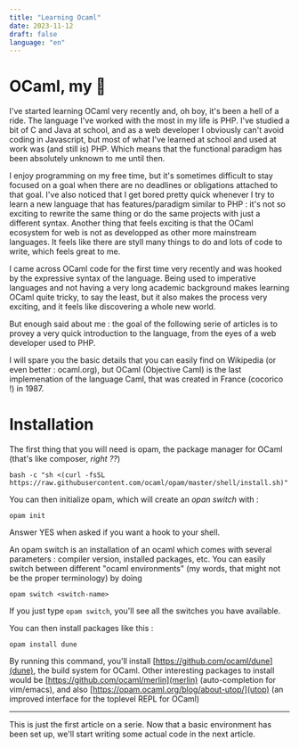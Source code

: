 ```yaml
---
title: "Learning Ocaml"
date: 2023-11-12
draft: false
language: "en"
---
```


# OCaml, my 🐫

I've started learning OCaml very recently and, oh boy, it's been a hell of a ride.
The language I've worked with the most in my life is PHP. I've studied a bit of C and Java at school, and as a web developer I obviously can't avoid coding in Javascript, but most of what I've learned at school and used at work was (and still is) PHP. Which means that the functional paradigm has been absolutely unknown to me until then.

I enjoy programming on my free time, but it's sometimes difficult to stay focused on a goal when there are no deadlines or obligations attached to that goal. I've also noticed that I get bored pretty quick whenever I try to learn a new language that has features/paradigm similar to PHP : it's not so exciting to rewrite the same thing or do the same projects with just a different syntax.
Another thing that feels exciting is that the OCaml ecosystem for web is not as developped as other more mainstream languages. It feels like there are styll many things to do and lots of code to write, which feels great to me.

I came across OCaml code for the first time very recently and was hooked by the expressive syntax of the language. Being used to imperative languages and not having a very long academic background makes learning OCaml quite tricky, to say the least, but it also makes the process very exciting, and it feels like discovering a whole new world.

But enough said about me : the goal of the following serie of articles is to provey a very quick introduction to the language, from the eyes of a web developer used to PHP.

I will spare you the basic details that you can easily find on Wikipedia (or even better : ocaml.org), but OCaml (Objective Caml) is the last implemenation of the language Caml, that was created in France (cocorico !) in 1987.

# Installation

The first thing that you will need is opam, the package manager for OCaml (that's like composer, _right ??_)
```
bash -c "sh <(curl -fsSL https://raw.githubusercontent.com/ocaml/opam/master/shell/install.sh)"
```

You can then initialize opam, which will create an _opan switch_ with :
```
opam init
```

Answer YES when asked if you want a hook to your shell.

An opam switch is an installation of an ocaml which comes with several parameters : compiler version, installed packages, etc. You can easily switch between different "ocaml environments" (my words, that might not be the proper terminology) by doing
```
opam switch <switch-name>
```

If you just type `opam switch`, you'll see all the switches you have available.

You can then install packages like this :

```
opam install dune
```

By running this command, you'll install [https://github.com/ocaml/dune](dune), the build system for OCaml.
Other interesting packages to install would be [https://github.com/ocaml/merlin](merlin) (auto-completion for vim/emacs), and also [https://opam.ocaml.org/blog/about-utop/](utop) (an improved interface for the toplevel REPL for OCaml) 

---

This is just the first article on a serie. Now that a basic environment has been set up, we'll start writing some actual code in the next article. 